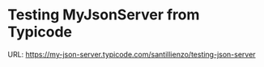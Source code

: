# Testing MyJsonServer from Typicode

URL: https://my-json-server.typicode.com/santillienzo/testing-json-server
